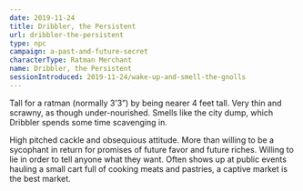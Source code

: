 ```yaml
---
date: 2019-11-24
title: Dribbler, the Persistent
url: dribbler-the-persistent
type: npc
campaign: a-past-and-future-secret
characterType: Ratman Merchant
name: Dribbler, the Persistent
sessionIntroduced: 2019-11-24/wake-up-and-smell-the-gnolls
---
```


Tall for a ratman (normally 3’3”) by being nearer 4 feet tall. Very thin and scrawny, as though under-nourished.  Smells like the city dump, which Dribbler spends some time scavenging in.

High pitched cackle and obsequious attitude. More than willing to be a sycophant in return for promises of future favor and future riches. Willing to lie in order to tell anyone what they want. Often shows up at public events hauling a small cart full of cooking meats and pastries, a captive market is the best market.

